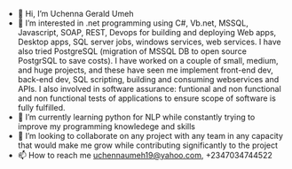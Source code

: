- 👋 Hi, I’m Uchenna Gerald Umeh
- 👀 I’m interested in .net programming using C#, Vb.net, MSSQL, Javascript, SOAP, REST, Devops for building and deploying Web apps, Desktop apps, SQL server jobs, windows services, web services. I have also tried PostgreSQL (migration of MSSQL DB to open source PostgrSQL to save costs). I have worked on a couple of small, medium, and huge projects, and these have seen me implement front-end dev, back-end dev, SQL scripting, building and consuming webservices and APIs. I also involved in software assurance: funtional and non functional and non functional tests of applications to ensure scope of software is fully fulfilled.
- 🌱 I’m currently learning python for NLP while constantly trying to improve my programming knowledege and skills 
- 💞️ I’m looking to collaborate on any project with any team in any capacity that would make me grow while contributing significantly to the project
- 📫 How to reach me uchennaumeh19@yahoo.com, +2347034744522

<!---
uchennaumeh/uchennaumeh is a ✨ special ✨ repository because its `README.md` (this file) appears on your GitHub profile.
You can click the Preview link to take a look at your changes.
--->
